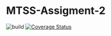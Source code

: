 # MTSS-Assigment-2

![build](https://github.com/ranghetto/MTSS-Assignment-2/actions/workflows/build.yml/badge.svg)
[![Coverage Status](https://coveralls.io/repos/github/ranghetto/MTSS-Assignment-2/badge.svg?branch=15-coveralls-badge)](https://coveralls.io/github/ranghetto/MTSS-Assignment-2?branch=15-coveralls-badge)